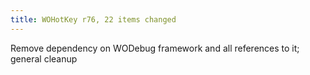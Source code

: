 ```yaml
---
title: WOHotKey r76, 22 items changed
---
```


Remove dependency on WODebug framework and all references to it; general cleanup

